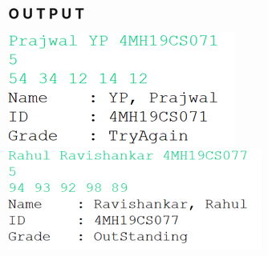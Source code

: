# O U T P U T
![output](https://github.com/Prajwal-YP/imageCache/blob/main/pf1.png)
![output](https://github.com/Prajwal-YP/imageCache/blob/main/pf2.png)
